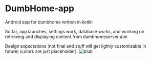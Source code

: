 # DumbHome-app
Android app for dumbhome written in kotlin

So far, app launches, settings work, database works, and working on retrieving and displaying content from dumbhomeserver atm

Design expectations (not final and stuff will get lightly customizable in future) (colors are just placeholder):
<img src="https://i.melijn.me/16bd761248a" alt="blub">

